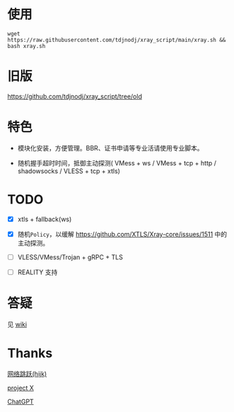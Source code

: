 # 使用

```shell
wget https://raw.githubusercontent.com/tdjnodj/xray_script/main/xray.sh && bash xray.sh
```

# 旧版

https://github.com/tdjnodj/xray_script/tree/old

# 特色

- 模块化安装，方便管理。BBR、证书申请等专业活请使用专业脚本。

- 随机握手超时时间，抵御主动探测( VMess + ws / VMess + tcp + http / shadowsocks / VLESS + tcp + xtls)

# TODO

- [x] xtls + fallback(ws)

- [x] 随机`Policy`，以缓解 https://github.com/XTLS/Xray-core/issues/1511 中的主动探测。

- [ ] VLESS/VMess/Trojan + gRPC + TLS

- [ ] REALITY 支持

# 答疑

见 [wiki](https://github.com/tdjnodj/xray_script/wiki)

# Thanks

[网络跳跃(hijk)](https://github.com/hijkpw)

[project X](https://xtls.github.io)

[ChatGPT](https://chat.openai.com)
